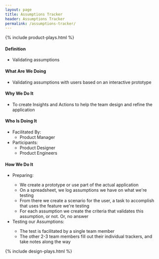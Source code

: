 ```yaml
---
layout: page
title: Assumptions Tracker
header: Assumptions Tracker
permalink: /assumptions-tracker/
---
```

<div class="row">
    <div class="col-md-3">
        {% include product-plays.html %}
    </div>
    <div class="col-md-6">
        <h4 class="Definition" id="Definition">
            Definition
        </h4>
		<ul>
		<li>Validating assumptions</li>
		</ul>
        <h4 class="What" id="What">
            What Are We Doing
        </h4>
	<ul>
        <li>Validating assumptions with users based on an interactive prototype</li>
	</ul>
        <h4 class="Why" id="Why">
            Why We Do It
        </h4>
            <ul>
                <li>To create Insights and Actions to help the team design and refine the application</li>
	    </ul>
        <h4 class="Who" id="Who">
            Who Is Doing It
        </h4>
            <ul>
                <li>Facilitated By:
    	            <ul>
        	      <li>Product Manager</li>
    	            </ul>
                 </li>
                <li>Participants:
    	            <ul>
                      <li>Product Designer</li>
		                  <li>Product Engineers</li>
                    </ul>    
                </li>
            </ul>
        <h4 class="How" id="How">
            How We Do It
        </h4>
            <ul>
               <li>Preparing:</li>
               <ul>
                 <li>We create a prototype or use part of the actual application</li>
                 <li>On a spreadsheet, we log assumptions we have on what we're testing</li>
                 <li>From there we create a scenario for the user, a task to accomplish that uses the feature we're testing</li>
                 <li>For each assumption we create the criteria that validates this assumption, or not. Or, no answer</li>
               </ul>
                <li>Testing our Assumptions:</li>
                <ul>
                  <li>The test is facilitated by a single team member</li>
                  <li>The other 2-3 team members fill out their individual trackers, and take notes along the way</li>
                </ul>
            </ul>
    </div>
    <div class="col-md-3">
        {% include design-plays.html %}
    </div>
</div>
